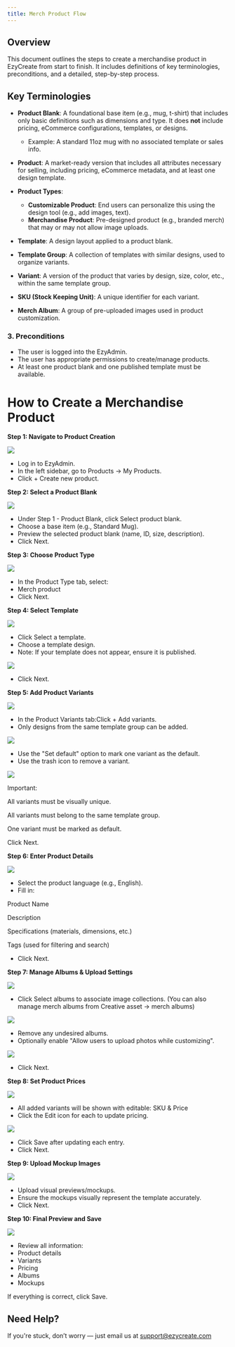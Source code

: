 ```yaml
---
title: Merch Product Flow
---
```

## **Overview**

This document outlines the steps to create a merchandise product in EzyCreate from start to finish. It includes definitions of key terminologies, preconditions, and a detailed, step-by-step process.

## **Key Terminologies**

* **Product Blank**: A foundational base item (e.g., mug, t-shirt) that includes only basic definitions such as dimensions and type. It does **not** include pricing, eCommerce configurations, templates, or designs.

  * Example: A standard 11oz mug with no associated template or sales info.
* **Product**: A market-ready version that includes all attributes necessary for selling, including pricing, eCommerce metadata, and at least one design template.
* **Product Types**:

  * **Customizable Product**: End users can personalize this using the design tool (e.g., add images, text).
  * **Merchandise Product**: Pre-designed product (e.g., branded merch) that may or may not allow image uploads.
* **Template**: A design layout applied to a product blank.
* **Template Group**: A collection of templates with similar designs, used to organize variants.
* **Variant**: A version of the product that varies by design, size, color, etc., within the same template group.
* **SKU (Stock Keeping Unit)**: A unique identifier for each variant.
* **Merch Album**: A group of pre-uploaded images used in product customization.

### **3. Preconditions**

* The user is logged into the EzyAdmin. 
* The user has appropriate permissions to create/manage products.
* At least one product blank and one published template must be available.

# **How to Create a Merchandise Product**

**Step 1: Navigate to Product Creation**

![](https://ezy-resources.s3.ap-south-1.amazonaws.com/en/INMPF17.png)

* Log in to EzyAdmin.
* In the left sidebar, go to Products → My Products.
* Click + Create new product.

**Step 2: Select a Product Blank**

![](https://ezy-resources.s3.ap-south-1.amazonaws.com/en/INMPF2.png)

* Under Step 1 - Product Blank, click Select product blank.
* Choose a base item (e.g., Standard Mug).
* Preview the selected product blank (name, ID, size, description).
* Click Next.

**Step 3: Choose Product Type**

![](/img/inmpf19.png)

* In the Product Type tab, select:
* Merch product
* Click Next.

**Step 4: Select Template**

![](/img/inmpf4.png)

* Click Select a template.
* Choose a template design.
* Note: If your template does not appear, ensure it is published.

![](/img/inmpf5.png)

* Click Next.

**Step 5: Add Product Variants**

![](/img/inmpf10.png)

* In the Product Variants tab:Click + Add variants.
* Only designs from the same template group can be added.

![](/img/inmpf13.png)

* Use the "Set default" option to mark one variant as the default.
* Use the trash icon to remove a variant.

![](/img/inmpf18.png)

Important:

All variants must be visually unique.

All variants must belong to the same template group.

One variant must be marked as default.

Click Next.

**Step 6: Enter Product Details**

![](/img/inmpf6.png)

* Select the product language (e.g., English).
* Fill in:

Product Name

Description 

Specifications (materials, dimensions, etc.)

Tags (used for filtering and search)

* Click Next.

**Step 7: Manage Albums & Upload Settings**

![](/img/inmpf21.png)

* Click Select albums to associate image collections. (You can also manage merch albums from Creative asset → merch albums)

![](/img/inmpf25.png)

* Remove any undesired albums.
* Optionally enable "Allow users to upload photos while customizing".

![](/img/inmpf1.png)

* Click Next.

**Step 8: Set Product Prices**

![](/img/inmpf15.png)

* All added variants will be shown with editable: SKU & Price
* Click the Edit icon for each to update pricing.

![](/img/inmpf14.png)

* Click Save after updating each entry.
* Click Next.

**Step 9: Upload Mockup Images**

![](/img/inmpf3.png)

* Upload visual previews/mockups.
* Ensure the mockups visually represent the template accurately.
* Click Next.

**Step 10: Final Preview and Save**

![](/img/inmpf11.png)

* Review all information:
* Product details
* Variants
* Pricing
* Albums
* Mockups

If everything is correct, click Save.

## **Need Help?**

If you're stuck, don’t worry — just email us at support@ezycreate.com
